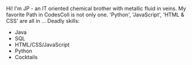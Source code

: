 Hi!
I'm JP - an IT oriented chemical brother with metallic fluid in veins.
My favorite Path in CodesColl is not only one. 'Python', 'JavaScript', 'HTML & CSS' are all in ...
Deadly skills:
* Java
* SQL
* HTML/CSS/JavaScript
* Python
* Cocktails
